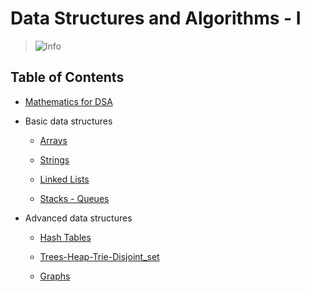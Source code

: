 # Data Structures and Algorithms - I

> <picture>
>   <source media="(prefers-color-scheme: light)" srcset="https://raw.githubusercontent.com/Mqxx/GitHub-Markdown/main/blockquotes/badge/light-theme/info.svg">
>   <img alt="Info" src="https://raw.githubusercontent.com/Mqxx/GitHub-Markdown/main/blockquotes/badge/dark-theme/info.svg">
> </picture><br>
>

## Table of Contents

- [Mathematics for DSA](./DSA_Mathematics/Readme.md)

- Basic data structures

    - [Arrays ](./Arrays/Readme.md)

    - [Strings](./Strings/Readme.md)

    - [Linked Lists](./LinkedLists/Readme.md)

    - [Stacks - Queues](./Stacks_Queues/Readme.md)

- Advanced data structures

    - [Hash Tables](./HashTables/Readme.md)
    
    - [Trees-Heap-Trie-Disjoint_set](./Trees_Heap_Trie_Disjoint_set/Readme.md) 
    
    - [Graphs](./Graphs/Readme.md)
